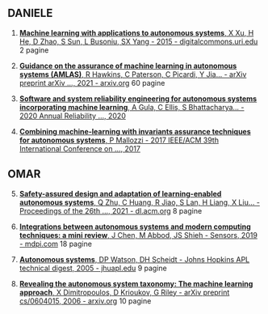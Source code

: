 ## **DANIELE**

1. [**Machine learning with applications to autonomous systems**, X Xu, H He, D Zhao, S Sun, L Busoniu, SX Yang - 2015 - digitalcommons.uri.edu](https://digitalcommons.uri.edu/cgi/viewcontent.cgi?article=1019&context=ele_facpubs) 2 pagine



2. [**Guidance on the assurance of machine learning in autonomous systems (AMLAS)**, R Hawkins, C Paterson, C Picardi, Y Jia… - arXiv preprint arXiv …, 2021 - arxiv.org](https://arxiv.org/pdf/2102.01564) 60 pagine

3. [**Software and system reliability engineering for autonomous systems incorporating machine learning**, A Gula, C Ellis, S Bhattacharya… - 2020 Annual Reliability …, 2020](https://ieeexplore.ieee.org/abstract/document/9153595)
4. [**Combining machine-learning with invariants assurance techniques for autonomous systems**, P Mallozzi - 2017 IEEE/ACM 39th International Conference on …, 2017](https://ieeexplore.ieee.org/abstract/document/7965396)

## **OMAR**




5. [**Safety-assured design and adaptation of learning-enabled autonomous systems**, Q Zhu, C Huang, R Jiao, S Lan, H Liang, X Liu… - Proceedings of the 26th …, 2021 - dl.acm.org](https://dl.acm.org/doi/pdf/10.1145/3394885.3431623) 8 pagine


6. [**Integrations between autonomous systems and modern computing techniques: a mini review**, J Chen, M Abbod, JS Shieh - Sensors, 2019 - mdpi.com](https://www.mdpi.com/1424-8220/19/18/3897) 18 pagine

7. [**Autonomous systems**, DP Watson, DH Scheidt - Johns Hopkins APL technical digest, 2005 - jhuapl.edu](https://secwww.jhuapl.edu/techdigest/content/techdigest/pdf/V26-N04/26-04-Watson.pdf) 9 pagine

8. [**Revealing the autonomous system taxonomy: The machine learning approach**, X Dimitropoulos, D Krioukov, G Riley - arXiv preprint cs/0604015, 2006 - arxiv.org](https://arxiv.org/pdf/cs/0604015) 10 pagine
